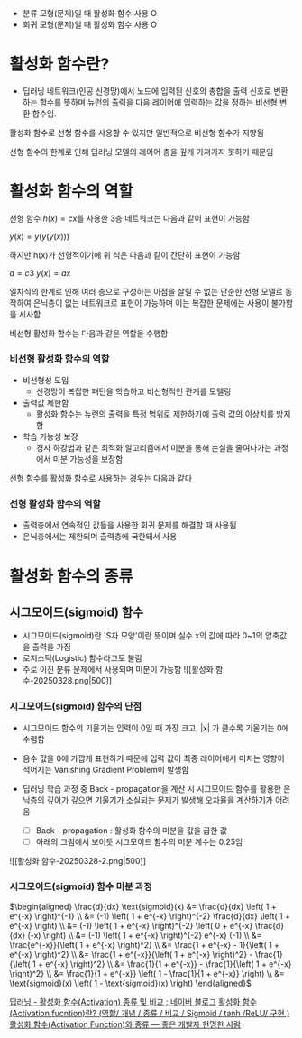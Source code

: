 - 분류 모형(문제)일 때 활성화 함수 사용 O
- 회귀 모형(문제)일 때 활성화 함수 사용 O

# 활성화 함수란? 

- 딥러닝 네트워크(인공 신경망)에서 노드에 입력된 신호의 총합을 출력 신호로 변환하는 함수를 뜻하며 뉴런의 출력을 다음 레이어에 입력하는 값을 정하는 비선형 변환 함수임.


활성화 함수로 선형 함수를 사용할 수 있지만 일반적으로 비선형 함수가 지향됨

선형 함수의 한계로 인해 딥러닝 모델의 레이어 층을 깊게 가져가지 못하기 때문임

# 활성화 함수의 역할

선형 함수 $h(x) = cx$를 사용한 3층 네트워크는 다음과 같이 표현이 가능함

$y(x) = y(y(y(x)))$

하지만 h(x)가 선형적이기에 위 식은 다음과 같이 간단히 표현이 가능함

$a = c3$
$y(x) = ax$

일차식의 한계로 인해 여러 층으로 구성하는 이점을 살릴 수 없는 단순한 선형 모델로 동작하여 은닉층이 없는 네트워크로 표현이 가능하며 이는 복잡한 문제에는 사용이 불가함을 시사함

비선형 활성화 함수는 다음과 같은 역할을 수행함
### 비선형 활성화 함수의 역할
- 비선형성 도입
	- 신경망이 복잡한 패턴을 학습하고 비선형적인 관계를 모델링
- 출력값 제한함
	- 활성화 함수는 뉴런의 출력을 특정 범위로 제한하기에 출력 값의 이상치를 방지함
- 학습 가능성 보장
	- 경사 하강법과 같은 최적화 알고리즘에서 미분을 통해 손실을 줄여나가는 과정에서 미분 가능성을 보장함

선형 함수를 활성화 함수로 사용하는 경우는 다음과 같다
### 선형 활성화 함수의 역할
- 출력층에서 연속적인 값들을 사용한 회귀 문제를 해결할 때 사용됨
- 은닉층에서는 제한되며 출력층에 국한돼서 사용

# 활성화 함수의 종류

## 시그모이드(sigmoid) 함수

- 시그모이드(sigmoid)란 'S자 모양'이란 뜻이며 실수 x의 값에 따라 0~1의 압축값을 출력을 가짐
- 로지스틱(Logistic) 함수라고도 불림
- 주로 이진 분류 문제에서 사용되며 미분이 가능함
![[활성화 함수-20250328.png|500]]

### 시그모이드(sigmoid) 함수의 단점
- 시그모이드 함수의 기울기는 입력이 0일 때 가장 크고, |x| 가 클수록 기울기는 0에 수렴함
- 음수 값을 0에 가깝게 표현하기 때문에 입력 값이 최종 레이어에서 미치는 영향이 적어지는 Vanishing Gradient Problem이 발생함
- 딥러닝 학습 과정 중 Back - propagation을 계산 시 시그모이드 함수를 활용한 은닉층의 깊이가 깊으면 기울기가 소실되는 문제가 발생해 오차율을 계산하기가 어려움

	- [ ] Back - propagation : 활성화 함수의 미분을 값을 곱한 값
	- [ ] 아래의 그림에서 보이듯 시그모이드 함수의 미분 계수는 0.25임

![[활성화 함수-20250328-2.png|500]]

### 시그모이드(sigmoid) 함수 미분 과정

$\begin{aligned} \frac{d}{dx} \text{sigmoid}(x) &= \frac{d}{dx} \left( 1 + e^{-x} \right)^{-1} \\ &= (-1) \left( 1 + e^{-x} \right)^{-2} \frac{d}{dx} \left( 1 + e^{-x} \right) \\ &= (-1) \left( 1 + e^{-x} \right)^{-2} \left( 0 + e^{-x} \frac{d}{dx} (-x) \right) \\ &= (-1) \left( 1 + e^{-x} \right)^{-2} e^{-x} (-1) \\ &= \frac{e^{-x}}{\left( 1 + e^{-x} \right)^2} \\ &= \frac{1 + e^{-x} - 1}{\left( 1 + e^{-x} \right)^2} \\ &= \frac{1 + e^{-x}}{\left( 1 + e^{-x} \right)^2} - \frac{1}{\left( 1 + e^{-x} \right)^2} \\ &= \frac{1}{1 + e^{-x}} - \frac{1}{\left( 1 + e^{-x} \right)^2} \\ &= \frac{1}{1 + e^{-x}} \left( 1 - \frac{1}{1 + e^{-x}} \right) \\ &= \text{sigmoid}(x) \left( 1 - \text{sigmoid}(x) \right) \end{aligned}$


[딥러닝 - 활성화 함수(Activation) 종류 및 비교 : 네이버 블로그](https://m.blog.naver.com/handuelly/221824080339)
[활성화 함수(Activation fucntion)란? (역할/ 개념 / 종류 / 비교 / Sigmoid / tanh /ReLU/ 구현 )](https://happy-obok.tistory.com/55)
[활성화 함수(Activation Function)와 종류 — 좋은 개발자 현명한 사람](https://wise-dev-seop.tistory.com/68#%ED%99%9C%EC%84%B1%ED%99%94%20%ED%95%A8%EC%88%98%EB%9E%80%3F-1)